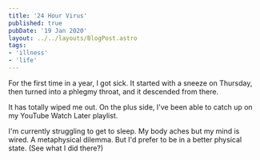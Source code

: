 ```yaml
---
title: '24 Hour Virus'
published: true
pubDate: '19 Jan 2020'
layout: ../../layouts/BlogPost.astro
tags:
- 'illness'
- 'life'
---
```


For the first time in a year, I got sick. It started with a sneeze on Thursday, then turned into a phlegmy throat, and it descended from there.

It has totally wiped me out. On the plus side, I've been able to catch up on my YouTube Watch Later playlist.

I'm currently struggling to get to sleep. My body aches but my mind is wired. A metaphysical dilemma. But I'd prefer to be in a better physical state. (See what I did there?)